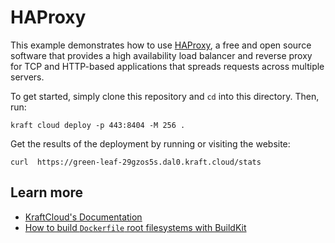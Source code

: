 # HAProxy

This example demonstrates how to use [HAProxy](https://www.haproxy.org), a free and open source software that provides a high availability load balancer and reverse proxy for TCP and HTTP-based applications that spreads requests across multiple servers.

To get started, simply clone this repository and `cd` into this directory.
Then, run:

```console
kraft cloud deploy -p 443:8404 -M 256 .
```

Get the results of the deployment by running or visiting the website:

```console
curl  https://green-leaf-29gzos5s.dal0.kraft.cloud/stats
```

## Learn more

- [KraftCloud's Documentation](https://docs.kraft.cloud)
- [How to build `Dockerfile` root filesystems with BuildKit](https://unikraft.org/docs/getting-started/integrations/buildkit)
